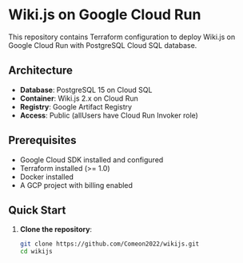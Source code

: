 # Wiki.js on Google Cloud Run

This repository contains Terraform configuration to deploy Wiki.js on Google Cloud Run with PostgreSQL Cloud SQL database.

## Architecture

- **Database**: PostgreSQL 15 on Cloud SQL
- **Container**: Wiki.js 2.x on Cloud Run
- **Registry**: Google Artifact Registry
- **Access**: Public (allUsers have Cloud Run Invoker role)

## Prerequisites

- Google Cloud SDK installed and configured
- Terraform installed (>= 1.0)
- Docker installed
- A GCP project with billing enabled

## Quick Start

1. **Clone the repository**:
   ```bash
   git clone https://github.com/Comeon2022/wikijs.git
   cd wikijs